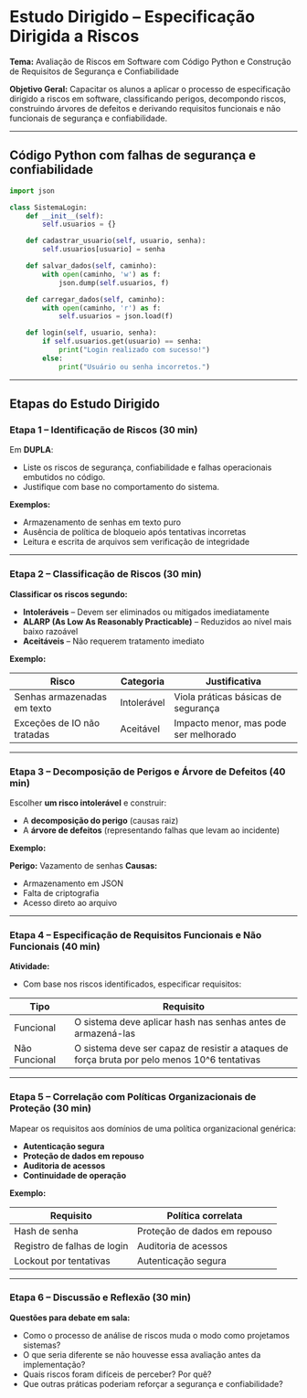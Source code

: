 
# Estudo Dirigido – Especificação Dirigida a Riscos

**Tema:** Avaliação de Riscos em Software com Código Python e Construção de Requisitos de Segurança e Confiabilidade

**Objetivo Geral:** Capacitar os alunos a aplicar o processo de especificação dirigido a riscos em software, classificando perigos, decompondo riscos, construindo árvores de defeitos e derivando requisitos funcionais e não funcionais de segurança e confiabilidade.

---

## Código Python com falhas de segurança e confiabilidade

```python
import json

class SistemaLogin:
    def __init__(self):
        self.usuarios = {}

    def cadastrar_usuario(self, usuario, senha):
        self.usuarios[usuario] = senha

    def salvar_dados(self, caminho):
        with open(caminho, 'w') as f:
            json.dump(self.usuarios, f)

    def carregar_dados(self, caminho):
        with open(caminho, 'r') as f:
            self.usuarios = json.load(f)

    def login(self, usuario, senha):
        if self.usuarios.get(usuario) == senha:
            print("Login realizado com sucesso!")
        else:
            print("Usuário ou senha incorretos.")
```

---

## Etapas do Estudo Dirigido


### Etapa 1 – Identificação de Riscos (30 min)

Em **DUPLA**:

* Liste os riscos de segurança, confiabilidade e falhas operacionais embutidos no código.
* Justifique com base no comportamento do sistema.

**Exemplos:**

* Armazenamento de senhas em texto puro
* Ausência de política de bloqueio após tentativas incorretas
* Leitura e escrita de arquivos sem verificação de integridade

---

### Etapa 2 – Classificação de Riscos (30 min)

**Classificar os riscos segundo:**

* **Intoleráveis** – Devem ser eliminados ou mitigados imediatamente
* **ALARP (As Low As Reasonably Practicable)** – Reduzidos ao nível mais baixo razoável
* **Aceitáveis** – Não requerem tratamento imediato

**Exemplo:**

| Risco                       | Categoria   | Justificativa                         |
| --------------------------- | ----------- | ------------------------------------- |
| Senhas armazenadas em texto | Intolerável | Viola práticas básicas de segurança   |
| Exceções de IO não tratadas | Aceitável   | Impacto menor, mas pode ser melhorado |

---

### Etapa 3 – Decomposição de Perigos e Árvore de Defeitos (40 min)

Escolher **um risco intolerável** e construir:

  * A **decomposição do perigo** (causas raiz)
  * A **árvore de defeitos** (representando falhas que levam ao incidente)

**Exemplo:**

**Perigo:** Vazamento de senhas
**Causas:**

* Armazenamento em JSON
* Falta de criptografia
* Acesso direto ao arquivo

---

### Etapa 4 – Especificação de Requisitos Funcionais e Não Funcionais (40 min)

**Atividade:**

* Com base nos riscos identificados, especificar requisitos:

| Tipo          | Requisito                                                                                    |
| ------------- | -------------------------------------------------------------------------------------------- |
| Funcional     | O sistema deve aplicar hash nas senhas antes de armazená-las                                 |
| Não Funcional | O sistema deve ser capaz de resistir a ataques de força bruta por pelo menos 10^6 tentativas |

---

### Etapa 5 – Correlação com Políticas Organizacionais de Proteção (30 min)

Mapear os requisitos aos domínios de uma política organizacional genérica:

* **Autenticação segura**
* **Proteção de dados em repouso**
* **Auditoria de acessos**
* **Continuidade de operação**

**Exemplo:**

| Requisito                   | Política correlata           |
| --------------------------- | ---------------------------- |
| Hash de senha               | Proteção de dados em repouso |
| Registro de falhas de login | Auditoria de acessos         |
| Lockout por tentativas      | Autenticação segura          |

---

### Etapa 6 – Discussão e Reflexão (30 min)

**Questões para debate em sala:**

* Como o processo de análise de riscos muda o modo como projetamos sistemas?
* O que seria diferente se não houvesse essa avaliação antes da implementação?
* Quais riscos foram difíceis de perceber? Por quê?
* Que outras práticas poderiam reforçar a segurança e confiabilidade?
